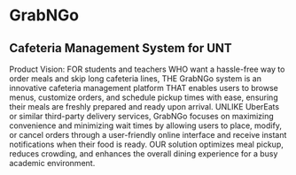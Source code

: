 # GrabNGo
## Cafeteria Management System for UNT 

Product Vision:
FOR students and teachers WHO want a hassle-free way to order meals and skip long cafeteria lines, THE GrabNGo system is an innovative cafeteria management platform THAT enables users to browse menus, customize orders, and schedule pickup times with ease, ensuring their meals are freshly prepared and ready upon arrival. UNLIKE UberEats or similar third-party delivery services, GrabNGo focuses on maximizing convenience and minimizing wait times by allowing users to place, modify, or cancel orders through a user-friendly online interface and receive instant notifications when their food is ready. OUR solution optimizes meal pickup, reduces crowding, and enhances the overall dining experience for a busy academic environment.
